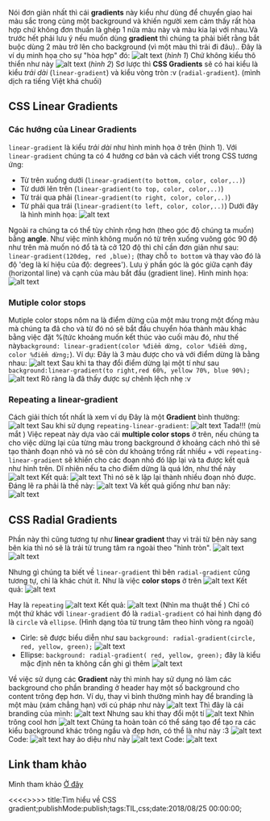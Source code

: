 Nói đơn giản nhất thì cái **gradients** này kiểu như dùng để chuyển giao hai màu sắc trong cùng một background và khiến người xem cảm thấy rất hòa hợp chứ không đơn thuần là ghép 1 nửa màu này và màu kia lại với nhau.Và trước hết phải lưu ý nếu muốn dùng **gradient** thì chúng ta phải biết rằng bắt buộc dùng 2 màu trở lên cho background (vì một màu thì trải đi đâu).. Đây là ví dụ minh họa cho sự "hòa hợp" đó:
![alt text](https://s3-ap-southeast-1.amazonaws.com/kipalog.com/ixn1az4jts_image.png)
(*hình 1*)
Chứ không kiểu thô thiển như này <i class='em em-laughing'></i>
![alt text](https://s3-ap-southeast-1.amazonaws.com/kipalog.com/ido0d6by66_image.png)
(*hình 2*)
Sơ lược thì **CSS Gradients** sẽ có hai kiểu là kiểu *trải dài* (`linear-gradient`) và  kiểu vòng tròn :v (`radial-gradient`). (mình dịch ra tiếng Việt khá chuối)
## CSS Linear Gradients
### Các hướng của Linear Gradients
`linear-gradient` là kiểu *trải dài* như hình minh họa ở trên (hình 1). Với `linear-gradient` chúng ta có 4 hướng cơ bản và cách viết trong CSS tương ứng: 
* Từ trên xuống dưới (`linear-gradient(to bottom, color, color,..)`)
* Từ dưới lên trên (`linear-gradient(to top, color, color,..)`)
* Từ trái qua phải (`linear-gradient(to right, color, color,..)`)
* Từ phải qua trái (`linear-gradient(to left, color, color,..)`)
Dưới đây là hình minh họa:
![alt text](https://s3-ap-southeast-1.amazonaws.com/kipalog.com/lmxttzv6w1_image.png)

Ngoài ra chúng ta có thể tùy chỉnh rộng hơn (theo góc độ chúng ta muốn) bằng **angle**. Như việc mình không muốn nó từ trên xuống vuông góc 90 độ như trên mà muốn nó đổ tà tà cở 120 độ thì chỉ cần đơn giản như sau: `linear-gradient(120deg, red ,blue);` (thay chỗ `to bottom` và thay vào đó là độ 'deg là kí hiệu của độ: degrees'). Lưu ý phần góc là góc giữa cạnh đáy (horizontal line) và cạnh của màu bắt đầu (gradient line). Hình minh họa:
![alt text](https://s3-ap-southeast-1.amazonaws.com/kipalog.com/vk6qpo5jo9_image.png)
### Mutiple color stops
Mutiple color stops nôm na là điểm dừng của một màu trong một đống màu mà chúng ta đã cho và từ đó nó sẽ bắt đầu chuyển hóa thành màu khác bằng việc đặt %(tức khoảng muốn kết thúc vào cuối màu đó, như thế này`background: linear-gradient(color %điểm dừng, color %điểm dừng, color %điểm dừng;`). 
Ví dụ:
Đây là 3 màu được cho và với điểm dừng là bằng nhau:
![alt text](https://s3-ap-southeast-1.amazonaws.com/kipalog.com/yafckqpwcu_image.png)
Sau khi ta thay đổi điểm dừng lại một tí như sau `background:linear-gradient(to right,red 60%, yellow 70%, blue 90%);`
![alt text](https://s3-ap-southeast-1.amazonaws.com/kipalog.com/28h9319gbq_image.png)
Rõ ràng là đã thấy được sự chênh lệch nhẹ :v
### Repeating a linear-gradient
Cách giải thích tốt nhất là xem ví dụ <i class='em em-laughing'></i>
Đây là một **Gradient** bình thường:
![alt text](https://s3-ap-southeast-1.amazonaws.com/kipalog.com/ystqe5dkki_image.png)
Sau khi sử dụng `repeating-linear-gradient`:
![alt text](https://s3-ap-southeast-1.amazonaws.com/kipalog.com/nd1p7faryx_image.png)
Tada!!! (mù mắt <i class='em em-laughing'></i>)
Việc repeat này dựa vào cái **multiple color stops** ở trên, nếu chúng ta cho việc dừng lại của từng màu trong background ở khoảng cách nhỏ thì sẽ tạo thành đoạn nhỏ và nó sẽ còn dư khoảng trống rất nhiều + với `repeating-linear-gradient` sẽ khiến cho các đoạn nhỏ đó lặp lại và ta được kết quả như hình trên. Dĩ nhiên nếu ta cho điểm dừng là quá lớn, như thế này
![alt text](https://s3-ap-southeast-1.amazonaws.com/kipalog.com/gpi4ytjpky_image.png)
Kết quả:
![alt text](https://s3-ap-southeast-1.amazonaws.com/kipalog.com/gdlrie7v33_image.png)
Thì nó sẽ k lặp lại thành nhiều đoạn nhỏ được. Đáng lẽ ra phải là thế này:
![alt text](https://s3-ap-southeast-1.amazonaws.com/kipalog.com/auv6vzt9mq_image.png)
Và kết quả giống như ban nãy:
![alt text](https://s3-ap-southeast-1.amazonaws.com/kipalog.com/1lij0fekap_image.png)
## CSS Radial Gradients
Phần này thì cũng tương tự như **linear gradient** thay vì trải từ bên này sang bên kia thì nó sẽ là trải từ trung tâm ra ngoài theo "hình tròn".
![alt text](https://s3-ap-southeast-1.amazonaws.com/kipalog.com/qt3zmjej5w_image.png)
![alt text](https://s3-ap-southeast-1.amazonaws.com/kipalog.com/nqgnwpmixa_image.png)

Nhưng gì chúng ta biết về `linear-gradient` thì bên `radial-gradient` cũng tương tự, chỉ là khác chút ít.  Như là việc **color stops** ở trên
![alt text](https://s3-ap-southeast-1.amazonaws.com/kipalog.com/jscztojdqx_image.png)
Kết quả:
![alt text](https://s3-ap-southeast-1.amazonaws.com/kipalog.com/nlk1upgqvj_image.png)

Hay là `repeating`
![alt text](https://s3-ap-southeast-1.amazonaws.com/kipalog.com/9q2k7zsedo_image.png)
Kết quả:
![alt text](https://s3-ap-southeast-1.amazonaws.com/kipalog.com/pglqy1g4cq_image.png)
(Nhìn ma thuật thế <i class='em em-laughing'></i>)
Chỉ có một thứ khác với `linear-gradient` đó là `radial-gradient` có hai hình dạng đó là `circle` và `ellipse`. (Hình dạng tỏa từ trung tâm theo hình vòng ra ngoài)
* Cirle: sẽ được biểu diễn như sau `background: radial-gradient(circle, red, yellow, green);`
![alt text](https://s3-ap-southeast-1.amazonaws.com/kipalog.com/sfs3l6janr_image.png)
* Ellipse: `background: radial-gradient( red, yellow, green);` đây là kiểu mặc định nên ta không cần ghi gì thêm
![alt text](https://s3-ap-southeast-1.amazonaws.com/kipalog.com/exzbyoy4fq_image.png)

Về việc sử dụng các **Gradient** này thì minh hay sử dụng nó làm các background cho phần branding ở header hay một số background cho content trông đẹp hơn. Ví dụ, thay vì bình thường mình hay để branding là một màu (xám chẳng hạn) với cú pháp như này
![alt text](https://s3-ap-southeast-1.amazonaws.com/kipalog.com/unstkszcu0_image.png)
Thì đây là cái branding của mình:
![alt text](https://s3-ap-southeast-1.amazonaws.com/kipalog.com/rb23h0pi6j_image.png)
Nhưng sau khi thay đổi một tí
![alt text](https://s3-ap-southeast-1.amazonaws.com/kipalog.com/c2ojwukqfz_image.png)
Nhìn trông cool hơn <i class='em em-laughing'></i>
![alt text](https://s3-ap-southeast-1.amazonaws.com/kipalog.com/273f4qf2rp_image.png)
Chúng ta hoàn toàn có thể sáng tạo để tạo ra các kiểu background khác trông ngầu và đẹp hơn, có thể là như này :3
![alt text](https://s3-ap-southeast-1.amazonaws.com/kipalog.com/lnn7tmasvp_image.png)
Code:
![alt text](https://s3-ap-southeast-1.amazonaws.com/kipalog.com/khestihk3y_image.png)
hay ảo diệu như này
![alt text](https://s3-ap-southeast-1.amazonaws.com/kipalog.com/8x5ssd73xe_image.png)
Code:
![alt text](https://s3-ap-southeast-1.amazonaws.com/kipalog.com/fl33in7li5_image.png)
## Link tham khảo
Mình tham khảo [Ở đây](https://www.w3schools.com/css/css3_gradients.asp)


<<<<<Blog-Meta-Data>>>>>
title:Tìm hiểu về CSS gradient;publishMode:publish;tags:TIL,css;date:2018/08/25 00:00:00;